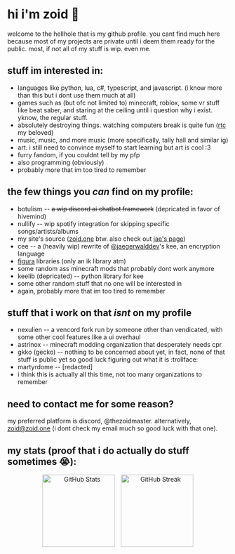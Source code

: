 # hi i'm zoid :wave:
welcome to the hellhole that is my github profile. you cant find much here because most of my projects are private until i deem them ready for the public. most, if not all of my stuff is wip. even me.
## stuff im interested in:
* languages like python, lua, c#, typescript, and javascript. (i know more than this but i dont use them much at all)
* games such as (but ofc not limited to) minecraft, roblox, some vr stuff like beat saber, and staring at the ceiling until i question why i exist. yknow, the regular stuff.
* absolutely destroying things. watching computers break is quite fun ([rtc](https://redscientist.com/rtc) my beloved)
* music, music, and more music (more specifically, tally hall and similar ig)
* art. i still need to convince myself to start learning but art is cool :3
* furry fandom, if you couldnt tell by my pfp
* also programming (obviously)
* probably more that im too tired to remember
## the few things you *can* find on my profile:
* botulism -- ~~a wip discord ai chatbot framework~~ (depricated in favor of hivemind)
* nullify -- wip spotify integration for skipping specific songs/artists/albums
* my site's source ([zoid.one](https://zoid.one) btw. also check out [jae's page](https://jae.zoid.one/))
* cee -- a (heavily wip) rewrite of [@jaegerwalddev](https://github.com/jaegerwalddev)'s kee, an encryption language
* [figura](https://modrinth.com/mod/figura) libraries (only an ik library atm)
* some random ass minecraft mods that probably dont work anymore
* keelib (depricated) -- python library for kee
* some other random stuff that no one will be interested in
* again, probably more that im too tired to remember
## stuff that i work on that *isnt* on my profile
* nexulien -- a vencord fork run by someone other than vendicated, with some other cool features like a ui overhaul
* astrinox -- minecraft modding organization that desperately needs cpr
* gkko (gecko) -- nothing to be concerned about yet, in fact, none of that stuff is public yet so good luck figuring out what it is :trollface:
* martyrdome -- [redacted]
* i think this is actually all this time, not too many organizations to remember
## need to contact me for some reason?
my preferred platform is discord, @thezoidmaster. alternatively, zoid@zoid.one (i dont check my email much so good luck with that one).
## my stats (proof that i do actually do stuff sometimes :sob:):
<p align="center">
  <img
    src="https://github-readme-stats.vercel.app/api?username=thezoidmaster&show_icons=true&theme=dark"
    alt="GitHub Stats"
    style="width: auto; height: 165px; margin-right: 10px;"
  />
  <img
    src="https://github-readme-streak-stats.herokuapp.com/?user=thezoidmaster&theme=dark"
    alt="GitHub Streak"
    style="width: auto; height: 165px;"
  />
</p>
